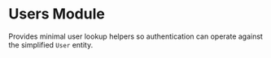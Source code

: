 # Users Module

Provides minimal user lookup helpers so authentication can operate against the simplified `User` entity.
